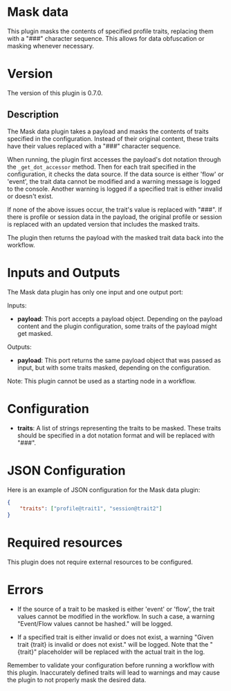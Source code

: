 # Mask data

This plugin masks the contents of specified profile traits, replacing them with a "###" character sequence. This allows for data obfuscation or masking whenever necessary.

# Version

The version of this plugin is 0.7.0.

## Description

The Mask data plugin takes a payload and masks the contents of traits specified in the configuration. Instead of their original content, these traits have their values replaced with a "###" character sequence.

When running, the plugin first accesses the payload's dot notation through the `_get_dot_accessor` method. Then for each trait specified in the configuration, it checks the data source. If the data source is either 'flow' or 'event', the trait data cannot be modified and a warning message is logged to the console. Another warning is logged if a specified trait is either invalid or doesn't exist.

If none of the above issues occur, the trait's value is replaced with "###". If there is profile or session data in the payload, the original profile or session is replaced with an updated version that includes the masked traits.

The plugin then returns the payload with the masked trait data back into the workflow.

# Inputs and Outputs

The Mask data plugin has only one input and one output port:

Inputs:
- **payload**: This port accepts a payload object. Depending on the payload content and the plugin configuration, some traits of the payload might get masked.
   
Outputs:
- **payload**: This port returns the same payload object that was passed as input, but with some traits masked, depending on the configuration.

Note: This plugin cannot be used as a starting node in a workflow.

# Configuration

- **traits**: A list of strings representing the traits to be masked. These traits should be specified in a dot notation format and will be replaced with "###".

# JSON Configuration

Here is an example of JSON configuration for the Mask data plugin:
```json
{
    "traits": ["profile@trait1", "session@trait2"]
}
```

# Required resources

This plugin does not require external resources to be configured.

# Errors

- If the source of a trait to be masked is either 'event' or 'flow', the trait values cannot be modified in the workflow. In such a case, a warning "Event/Flow values cannot be hashed." will be logged.
  
- If a specified trait is either invalid or does not exist, a warning "Given trait {trait} is invalid or does not exist." will be logged. Note that the "{trait}" placeholder will be replaced with the actual trait in the log.

Remember to validate your configuration before running a workflow with this plugin. Inaccurately defined traits will lead to warnings and may cause the plugin to not properly mask the desired data.